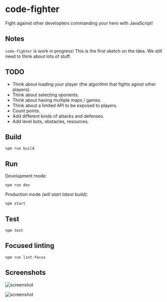 # code-fighter
Fight against other developters commanding your hero with JavaScript!


## Notes

`code-fighter` is work in progress!
This is the first sketch on the idea.
We still need to think about lots of stuff.


## TODO

- Think about loading your player (the algorithm that fights aginst other players).
- Think about selecting oponents.
- Think about having multiple maps / games.
- Think about a limited API to be exposed to players.
- Count points.
- Add different kinds of attacks and defenses.
- Add level bots, obstacles, resources.

## Build

`npm run build`


## Run

Development mode:

`npm run dev`

Production mode _(will start latest build)_:

`npm start`


## Test

`npm test`


## Focused linting

`npm run lint-focus`


## Screenshots

![screenshot](https://cldup.com/lxcfTPVn-d-1200x1200.png)

![screenshot](https://cldup.com/zLS9smEpof-3000x3000.png)
